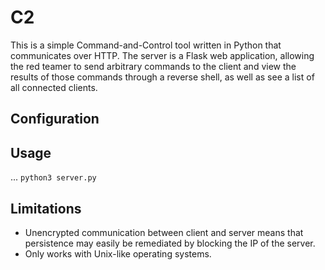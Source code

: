 # C2

This is a simple Command-and-Control tool written in Python that communicates over HTTP. The server is a Flask web application, allowing the red teamer to send arbitrary commands to the client and view the results of those commands through a reverse shell, as well as see a list of all connected clients.

## Configuration

## Usage
...
`python3 server.py`

## Limitations
- Unencrypted communication between client and server means that persistence may easily be remediated by blocking the IP of the server.
- Only works with Unix-like operating systems.
